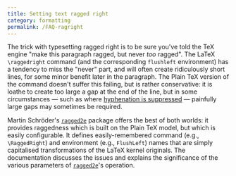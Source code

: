 ```yaml
---
title: Setting text ragged right
category: formatting
permalink: /FAQ-ragright
---
```


The trick with typesetting ragged right is to be sure you've told the
TeX engine "make this paragraph ragged, but never _too_
ragged".  The LaTeX `\raggedright` command (and the
corresponding `flushleft` environment) has a tendency to
miss the "never" part, and will often create ridiculously short
lines, for some minor benefit later in the paragraph.  The
Plain TeX version of the command doesn't suffer this failing, but
is rather conservative: it is loathe to create too large a gap at the
end of the line, but in some circumstances&nbsp;&mdash; such as where
[hyphenation is suppressed](FAQ-hyphoff)&nbsp;&mdash; painfully large gaps
may sometimes be required.

Martin Schröder's [`ragged2e`](https://ctan.org/pkg/ragged2e) package offers the best of both
worlds: it provides raggedness which is built on the Plain TeX
model, but which is easily configurable.  It defines easily-remembered
command (e.g., `\RaggedRight`) and environment (e.g.,
`FlushLeft`) names that are simply capitalised
transformations of the LaTeX kernel originals.  The documentation
discusses the issues and explains the significance of the various
parameters of [`ragged2e`](https://ctan.org/pkg/ragged2e)'s operation.

